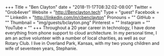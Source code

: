 +++
Title = "Ben Clayton"
date = "2018-11-17T08:32:02-08:00"
Twitter = "Grob4ever"
Website = "http://Benclayton.tech"
Type = "guest"
Facebook = ""
Linkedin = "http://linkedin.com/in/cbenclayton"
Pronouns = ""
GitHub = ""
Thumbnail = "img/guests/bclayton.png"
Pinterest = ""
Instagram = ""
YouTube = ""
+++
Throughout a 20 year career in technology, I have done everything from phone support to cloud architecture.  In my personal time, I am an active volunteer with a number of local charities, as well as our Rotary Club. I live in Overland Park, Kansas, with my two young children and wife of seventeen years, Stephanie. 
